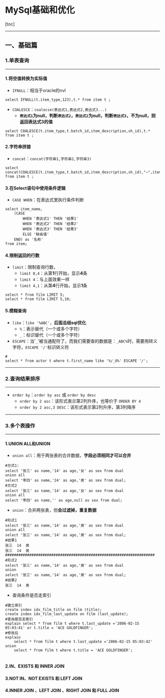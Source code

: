 # MySql基础和优化

[toc]

---

## 一、基础篇

### 1.单表查询

----

#### 1.将空值转换为实际值

+ `IFNULL`：相当于oracle的nvl

```mysql
select IFNULL(t.item_type,123),t.* from item t ;
```

+ `COALESCE`：`coalecse(表达式1,表达式2,表达式3...)`
  + **`表达式1`为null，判断`表达式2`，`表达式2`为null，判断`表达式3`，不为null，则返回表达式3的值**

```mysql
select COALESCE(t.item_type,t.batch_id,item_description,sh_id),t.* from item t ;
```

#### 2.字符串拼接

+ `concat`：`concat(字符串1,字符串2,字符串3)`

```mysql
select concat(COALESCE(t.item_type,t.batch_id,item_description,sh_id),"—",item_name),t.* from item t ;
```

#### 3.在Select语句中使用条件逻辑

+ `CASE WHEN`：在表达式里执行条件判断

```mysql
select item_name,
	(CASE
     	WHEN '表达式1' THEN '结果1'
		WHEN '表达式2' THEN '结果2'
     	WHEN '表达式3' THEN '结果3'
     	ELSE '缺省值'
    END) as '名称'
from item;
```

#### 4.限制返回的行数

+ `limit`：限制查询行数，
  + `limit 0,4`：从第**1**行开始，显示**4**条
  + `limit 4`：与上面效果一样
  + `limit 4,1`：从第**4**行开始，显示**1**条

```mysql
select * from film LIMIT 5;
select * from film LIMIT 5,10;
```

#### 5.模糊查询

+ `like`：`like '%ABC'`，**后面总结sql优化**
  + `%`：表示替代（一个或多个字符）
  + `_`：标识替代（一个或多个字符）
+ `ESCAPE`：当'`_`'被当通配符了，而我们需要查的数据是：`_ABC%`时，需要用转义字符，`ESCAPE '/'`标识转义符

```mysql
# 
select * from actor t where t.first_name like '%/_U%' ESCAPE '/';
```

---

### 2.查询结果排序

----

+ `order by`：`order by asc` 或 `order by desc`
  + `order by 2 asc`：该形式表示第2列升序，也等价于 `ORDER BY 4`
  + `order by 2 asc,3 DESC`：该形式表示第2列升序，第3列降序

---

### 3.多个表操作

---

#### 1.UNION ALL和UNION

+ `union all`：用于两张表的合并数据，**字段必须相同才可以合并**

```mysql
#方式1:
select '张三' as name,'14' as age,'女' as sex from dual
union all
select '李四' as name,'24' as age,'男' as sex from dual;
#方式2
select '张三' as name,'14' as age,'女' as sex from dual
union all
select '李四' as name,'' as age,null as sex from dual;
```

+ `union`：合并两张表，但**会过滤掉，重复数据**

```mysql
#形式1
select '张三' as name,'14' as age,'男' as sex from dual
union all
select '张三' as name,'14' as age,'男' as sex from dual;
#结果1
张三	14	男
张三	14	男
####################################################################
#形式2
select '张三' as name,'14' as age,'男' as sex from dual
union 
select '张三' as name,'14' as age,'男' as sex from dual;
#结果2
张三	14	男
```

+ 查询条件是否走索引

```mysql
#建立索引
create index idx_film_title on film (title);
create index idx_film_last_update on film (last_update);
#查询是否走索引
explain select * from film t where t.last_update ='2006-02-15 05:03:41' or t.title = 'ACE GOLDFINGER';
#修改后
explain 
	select * from film t where t.last_update ='2006-02-15 05:03:42'
union 
 	select * from film t where t.title = 'ACE GOLDFINGER';


```

#### 2.IN、EXISTS 和 INNER JOIN

#### 3.NOT IN、NOT EXISTS 和 LEFT JOIN

#### 4.INNER JOIN 、LEFT JOIN 、RIGHT JOIN 和 FULL JOIN

